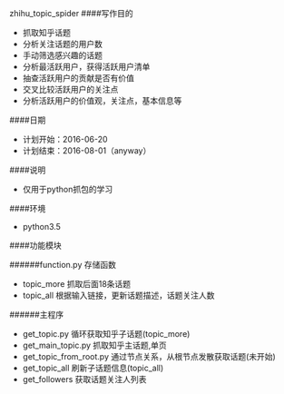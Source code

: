 zhihu_topic_spider
####写作目的
+ 抓取知乎话题
+ 分析关注话题的用户数
+ 手动筛选感兴趣的话题
+ 分析最活跃用户，获得活跃用户清单
+ 抽查活跃用户的贡献是否有价值
+ 交叉比较活跃用户的关注点
+ 分析活跃用户的价值观，关注点，基本信息等

####日期
+ 计划开始：2016-06-20
+ 计划结束：2016-08-01（anyway）

####说明
+ 仅用于python抓包的学习


####环境
+ python3.5

####功能模块

######function.py     存储函数
+ topic_more        抓取后面18条话题
+ topic_all         根据输入链接，更新话题描述，话题关注人数 

######主程序
+ get_topic.py     循环获取知乎子话题(topic_more)
+ get_main_topic.py 抓取知乎主话题,单页
+ get_topic_from_root.py      通过节点关系，从根节点发散获取话题(未开始)
+ get_topic_all      刷新子话题信息(topic_all)
+ get_followers      获取话题关注人列表
